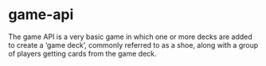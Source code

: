 # game-api
The game API is a very basic game in which one or more decks are added to create a ‘game deck’, commonly referred to as a shoe, along with a group of players getting cards from the game deck.
